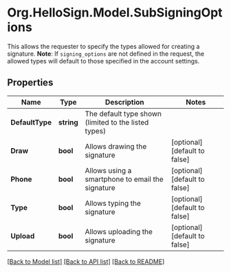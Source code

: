 # Org.HelloSign.Model.SubSigningOptions
This allows the requester to specify the types allowed for creating a signature.  **Note**: If `signing_options` are not defined in the request, the allowed types will default to those specified in the account settings.

## Properties

Name | Type | Description | Notes
------------ | ------------- | ------------- | -------------
**DefaultType** | **string** |  The default type shown (limited to the listed types)  | 
**Draw** | **bool** |  Allows drawing the signature  | [optional] [default to false]
**Phone** | **bool** |  Allows using a smartphone to email the signature  | [optional] [default to false]
**Type** | **bool** |  Allows typing the signature  | [optional] [default to false]
**Upload** | **bool** |  Allows uploading the signature  | [optional] [default to false]

[[Back to Model list]](../README.md#documentation-for-models) [[Back to API list]](../README.md#documentation-for-api-endpoints) [[Back to README]](../README.md)

